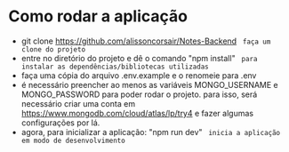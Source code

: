 # Como rodar a aplicação

* git clone https://github.com/alissoncorsair/Notes-Backend ``` faça um clone do projeto```
* entre no diretório do projeto e dê o comando "npm install" ``` para instalar as dependências/bibliotecas utilizadas```
* faça uma cópia do arquivo .env.example e o renomeie para .env
* é necessário preencher ao menos as variáveis MONGO_USERNAME e MONGO_PASSWORD para poder rodar o projeto. para isso, será necessário criar uma conta em https://www.mongodb.com/cloud/atlas/lp/try4 e fazer algumas configurações por lá.
* agora, para inicializar a aplicação: "npm run dev" ``` inicia a aplicação em modo de desenvolvimento```

